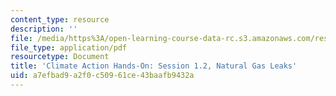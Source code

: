 ```yaml
---
content_type: resource
description: ''
file: /media/https%3A/open-learning-course-data-rc.s3.amazonaws.com/res-env-001-climate-action-hands-on-harnessing-science-with-communities-to-cut-carbon-january-iap-2017/a7efbad9a2f0c50961ce43baafb9432a_MITRES_ENV_001IAP17_ses1.2_gasleaks.pdf
file_type: application/pdf
resourcetype: Document
title: 'Climate Action Hands-On: Session 1.2, Natural Gas Leaks'
uid: a7efbad9-a2f0-c509-61ce-43baafb9432a
---
```

